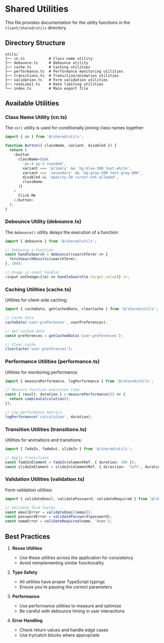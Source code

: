 # Shared Utilities

This file provides documentation for the utility functions in the `client/shared/utils` directory.

## Directory Structure

```
utils/
├── cn.ts           # Class name utility
├── debounce.ts     # Debounce utility
├── cache.ts        # Caching utilities
├── performance.ts  # Performance monitoring utilities
├── transitions.ts  # Transition/animation utilities
├── validation.ts   # Form validation utilities
├── rateLimit.ts    # Rate limiting utilities
└── index.ts        # Main export file
```

## Available Utilities

### Class Name Utility (cn.ts)

The `cn()` utility is used for conditionally joining class names together:

```typescript
import { cn } from '@/shared/utils';

function Button({ className, variant, disabled }) {
  return (
    <button
      className={cn(
        'px-4 py-2 rounded',
        variant === 'primary' && 'bg-blue-500 text-white',
        variant === 'secondary' && 'bg-gray-200 text-gray-800',
        disabled && 'opacity-50 cursor-not-allowed',
        className
      )}
    >
      Click Me
    </button>
  );
}
```

### Debounce Utility (debounce.ts)

The `debounce()` utility delays the execution of a function:

```typescript
import { debounce } from '@/shared/utils';

// Debounce a function
const handleSearch = debounce((searchTerm) => {
  fetchSearchResults(searchTerm);
}, 300);

// Usage in event handler
<input onChange={(e) => handleSearch(e.target.value)} />;
```

### Caching Utilities (cache.ts)

Utilities for client-side caching:

```typescript
import { cacheData, getCachedData, clearCache } from '@/shared/utils';

// Cache data
cacheData('user-preferences', userPreferences);

// Get cached data
const preferences = getCachedData('user-preferences');

// Clear cache
clearCache('user-preferences');
```

### Performance Utilities (performance.ts)

Utilities for monitoring performance:

```typescript
import { measurePerformance, logPerformance } from '@/shared/utils';

// Measure function execution time
const { result, duration } = measurePerformance(() => {
  return complexCalculation();
});

// Log performance metrics
logPerformance('calculation', duration);
```

### Transition Utilities (transitions.ts)

Utilities for animations and transitions:

```typescript
import { fadeIn, fadeOut, slideIn } from '@/shared/utils';

// Apply transitions
const fadeInElement = fadeIn(elementRef, { duration: 300 });
const slideInElement = slideIn(elementRef, { direction: 'left', duration: 500 });
```

### Validation Utilities (validation.ts)

Form validation utilities:

```typescript
import { validateEmail, validatePassword, validateRequired } from '@/shared/utils';

// Validate form fields
const emailError = validateEmail(email);
const passwordError = validatePassword(password);
const nameError = validateRequired(name, 'Name');
```

## Best Practices

1. **Reuse Utilities**
   - Use these utilities across the application for consistency
   - Avoid reimplementing similar functionality

2. **Type Safety**
   - All utilities have proper TypeScript typings
   - Ensure you're passing the correct parameters

3. **Performance**
   - Use performance utilities to measure and optimize
   - Be careful with debounce timing in user interactions

4. **Error Handling**
   - Check return values and handle edge cases
   - Use try/catch blocks where appropriate 